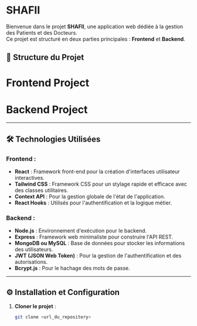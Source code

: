 # SHAFII
Bienvenue dans le projet **SHAFII**, une application web dédiée à la gestion des Patients et des Docteurs.  
Ce projet est structuré en deux parties principales : **Frontend** et **Backend**.

## 📁 Structure du Projet
# Frontend Project


# Backend Project



---

## 🛠 Technologies Utilisées  

### Frontend :
- **React** : Framework front-end pour la création d'interfaces utilisateur interactives.
- **Tailwind CSS** : Framework CSS pour un stylage rapide et efficace avec des classes utilitaires.
- **Context API** : Pour la gestion globale de l'état de l'application.
- **React Hooks** : Utilisés pour l'authentification et la logique métier.

### Backend :
- **Node.js** : Environnement d'exécution pour le backend.
- **Express** : Framework web minimaliste pour construire l'API REST.
- **MongoDB ou MySQL** : Base de données pour stocker les informations des utilisateurs.
- **JWT (JSON Web Token)** : Pour la gestion de l'authentification et des autorisations.
- **Bcrypt.js** : Pour le hachage des mots de passe.

---

## ⚙️ Installation et Configuration  

1. **Cloner le projet** :  
   ```bash
   git clone <url_du_repository>


